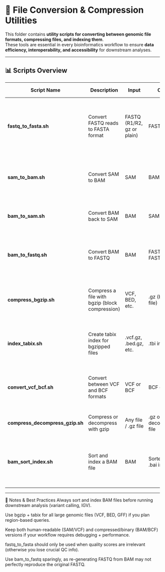 # 📂 File Conversion & Compression Utilities

This folder contains **utility scripts for converting between genomic file formats, compressing files, and indexing them**.  
These tools are essential in every bioinformatics workflow to ensure **data efficiency, interoperability, and accessibility** for downstream analyses.

---

## 📊 Scripts Overview

| Script Name                      | Description                                           | Input                        | Output                         | When to Use / Why                                                                 | Example Usage |
|----------------------------------|-------------------------------------------------------|------------------------------|--------------------------------|-----------------------------------------------------------------------------------|---------------|
| **fastq_to_fasta.sh**            | Convert FASTQ reads to FASTA format                   | FASTQ (R1/R2, gz or plain)   | FASTA                          | When you only need sequences without quality scores (e.g., BLAST, motif search)   | `./fastq_to_fasta.sh sample.fastq.gz sample.fasta` |
| **sam_to_bam.sh**                | Convert SAM to BAM                                    | SAM                          | BAM                            | To reduce size and speed up processing; BAM is compressed and binary               | `./sam_to_bam.sh input.sam output.bam` |
| **bam_to_sam.sh**                | Convert BAM back to SAM                               | BAM                          | SAM                            | When human-readable format is required                                             | `./bam_to_sam.sh input.bam output.sam` |
| **bam_to_fastq.sh**              | Convert BAM to FASTQ                                  | BAM                          | FASTQ R1, FASTQ R2             | To recover FASTQ reads from aligned BAM (e.g., re-alignment, QC)                  | `./bam_to_fastq.sh aln.bam R1.fastq R2.fastq` |
| **compress_bgzip.sh**            | Compress a file with bgzip (block compression)        | VCF, BED, etc.               | .gz (bgzipped file)            | Needed for large genomic files that require random access                         | `./compress_bgzip.sh variants.vcf variants.vcf.gz` |
| **index_tabix.sh**               | Create tabix index for bgzipped files                 | .vcf.gz, .bed.gz, etc.       | .tbi index                     | Enables fast region queries (`bcftools view -r chr1:1000-2000`)                   | `./index_tabix.sh variants.vcf.gz` |
| **convert_vcf_bcf.sh**           | Convert between VCF and BCF formats                   | VCF or BCF                   | BCF or VCF                     | BCF is faster/lighter for large datasets; VCF is human-readable                   | `./convert_vcf_bcf.sh input.vcf output.bcf` |
| **compress_decompress_gzip.sh**  | Compress or decompress with gzip                      | Any file / .gz file          | .gz or decompressed file       | General-purpose compression or extraction                                         | `./compress_decompress_gzip.sh compress file.txt` |
| **bam_sort_index.sh**            | Sort and index a BAM file                             | BAM                          | Sorted BAM + .bai index        | Essential before variant calling, IGV visualization, or downstream processing     | `./bam_sort_index.sh input.bam sorted.bam` |

---


📝 Notes & Best Practices
Always sort and index BAM files before running downstream analysis (variant calling, IGV).

Use bgzip + tabix for all large genomic files (VCF, BED, GFF) if you plan region-based queries.

Keep both human-readable (SAM/VCF) and compressed/binary (BAM/BCF) versions if your workflow requires debugging + performance.

fastq_to_fasta should only be used when quality scores are irrelevant (otherwise you lose crucial QC info).

Use bam_to_fastq sparingly, as re-generating FASTQ from BAM may not perfectly reproduce the original FASTQ.

